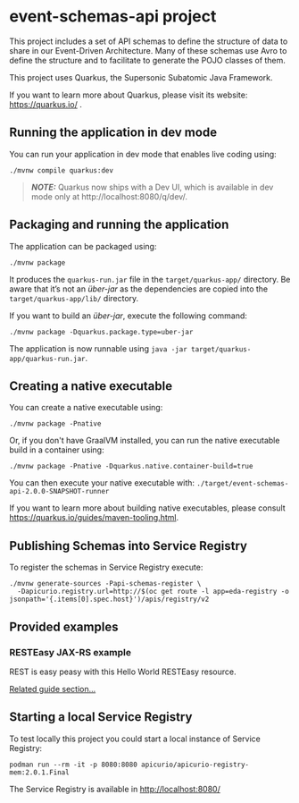 # event-schemas-api project

This project includes a set of API schemas to define the structure of data to share
in our Event-Driven Architecture. Many of these schemas use Avro to define the structure and to
facilitate to generate the POJO classes of them.

This project uses Quarkus, the Supersonic Subatomic Java Framework.

If you want to learn more about Quarkus, please visit its website: https://quarkus.io/ .

## Running the application in dev mode

You can run your application in dev mode that enables live coding using:

```shell
./mvnw compile quarkus:dev
```

> **_NOTE:_**  Quarkus now ships with a Dev UI, which is available in dev mode only at http://localhost:8080/q/dev/.

## Packaging and running the application

The application can be packaged using:

```shell
./mvnw package
```

It produces the `quarkus-run.jar` file in the `target/quarkus-app/` directory.
Be aware that it’s not an _über-jar_ as the dependencies are copied into the `target/quarkus-app/lib/` directory.

If you want to build an _über-jar_, execute the following command:

```shell
./mvnw package -Dquarkus.package.type=uber-jar
```

The application is now runnable using `java -jar target/quarkus-app/quarkus-run.jar`.

## Creating a native executable

You can create a native executable using: 

```shell
./mvnw package -Pnative
```

Or, if you don't have GraalVM installed, you can run the native executable build in a container using: 

```shell
./mvnw package -Pnative -Dquarkus.native.container-build=true
```

You can then execute your native executable with: `./target/event-schemas-api-2.0.0-SNAPSHOT-runner`

If you want to learn more about building native executables, please consult https://quarkus.io/guides/maven-tooling.html.

## Publishing Schemas into Service Registry

To register the schemas in Service Registry execute:

```shell
./mvnw generate-sources -Papi-schemas-register \
  -Dapicurio.registry.url=http://$(oc get route -l app=eda-registry -o jsonpath='{.items[0].spec.host}')/apis/registry/v2
```

## Provided examples

### RESTEasy JAX-RS example

REST is easy peasy with this Hello World RESTEasy resource.

[Related guide section...](https://quarkus.io/guides/getting-started#the-jax-rs-resources)

## Starting a local Service Registry

To test locally this project you could start a local instance of Service Registry:

```shell
podman run --rm -it -p 8080:8080 apicurio/apicurio-registry-mem:2.0.1.Final
```

The Service Registry is available in [http://localhost:8080/](http://localhost:8080)
